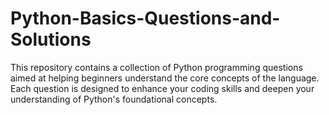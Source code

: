 # Python-Basics-Questions-and-Solutions
This repository contains a collection of Python programming questions aimed at helping beginners understand the core concepts of the language. Each question is designed to enhance your coding skills and deepen your understanding of Python's foundational concepts.
